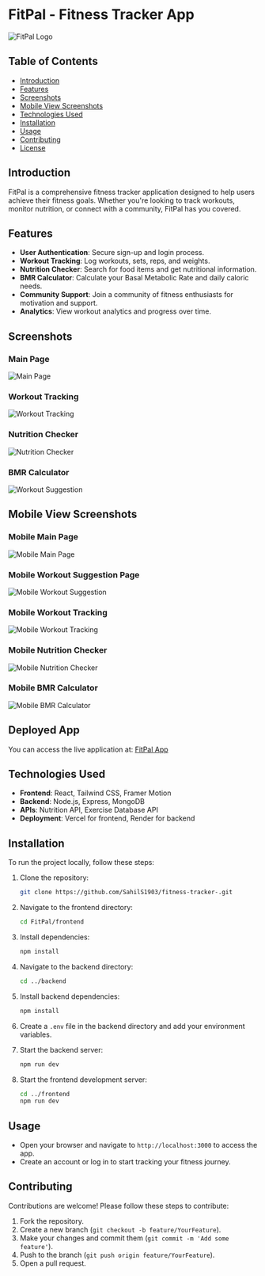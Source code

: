 # FitPal - Fitness Tracker App

![FitPal Logo](frontend/public/FitnessAppLogo.jpeg)

## Table of Contents

- [Introduction](#introduction)
- [Features](#features)
- [Screenshots](#screenshots)
- [Mobile View Screenshots](#mobile-view-screenshots)
- [Technologies Used](#technologies-used)
- [Installation](#installation)
- [Usage](#usage)
- [Contributing](#contributing)
- [License](#license)

## Introduction

FitPal is a comprehensive fitness tracker application designed to help users achieve their fitness goals. Whether you're looking to track workouts, monitor nutrition, or connect with a community, FitPal has you covered.

## Features

- **User Authentication**: Secure sign-up and login process.
- **Workout Tracking**: Log workouts, sets, reps, and weights.
- **Nutrition Checker**: Search for food items and get nutritional information.
- **BMR Calculator**: Calculate your Basal Metabolic Rate and daily caloric needs.
- **Community Support**: Join a community of fitness enthusiasts for motivation and support.
- **Analytics**: View workout analytics and progress over time.

## Screenshots

### Main Page

![Main Page](frontend/src/assets/Home.png)

### Workout Tracking

![Workout Tracking](frontend/src/assets/WorkoutAnalytics.png)

### Nutrition Checker

![Nutrition Checker](frontend/src/assets/NutritionChecker.png)

### BMR Calculator

![Workout Suggestion](frontend/src/assets/WorkoutSuggestion.png)

## Mobile View Screenshots

### Mobile Main Page

![Mobile Main Page](frontend/src/assets/HomeMobile.jpg)

### Mobile Workout Suggestion Page

![Mobile Workout Suggestion](frontend/src/assets/MobileWorkoutSuggestion.jpg)

### Mobile Workout Tracking

![Mobile Workout Tracking](frontend/src/assets/MobileAnalytics.png)

### Mobile Nutrition Checker

![Mobile Nutrition Checker](frontend/src/assets/MobileNutrition.jpg)

### Mobile BMR Calculator

![Mobile BMR Calculator](frontend/src/assets/MobiltBMR.jpg)

## Deployed App

You can access the live application at: [FitPal App](https://FitPal-ashy.vercel.app)

## Technologies Used

- **Frontend**: React, Tailwind CSS, Framer Motion
- **Backend**: Node.js, Express, MongoDB
- **APIs**: Nutrition API, Exercise Database API
- **Deployment**: Vercel for frontend, Render for backend

## Installation

To run the project locally, follow these steps:

1. Clone the repository:

   ```bash
   git clone https://github.com/SahilS1903/fitness-tracker-.git
   ```

2. Navigate to the frontend directory:

   ```bash
   cd FitPal/frontend
   ```

3. Install dependencies:

   ```bash
   npm install
   ```

4. Navigate to the backend directory:

   ```bash
   cd ../backend
   ```

5. Install backend dependencies:

   ```bash
   npm install
   ```

6. Create a `.env` file in the backend directory and add your environment variables.

7. Start the backend server:

   ```bash
   npm run dev
   ```

8. Start the frontend development server:
   ```bash
   cd ../frontend
   npm run dev
   ```

## Usage

- Open your browser and navigate to `http://localhost:3000` to access the app.
- Create an account or log in to start tracking your fitness journey.

## Contributing

Contributions are welcome! Please follow these steps to contribute:

1. Fork the repository.
2. Create a new branch (`git checkout -b feature/YourFeature`).
3. Make your changes and commit them (`git commit -m 'Add some feature'`).
4. Push to the branch (`git push origin feature/YourFeature`).
5. Open a pull request.


